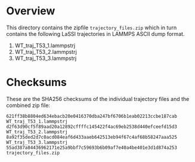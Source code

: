 # Overview


This directory contains the zipfile `trajectory_files.zip` which in turn contains the following LaSSI trajectories in LAMMPS ASCII dump format.


1. WT_traj_T53_1.lammpstrj
2. WT_traj_T53_2.lammpstrj
3. WT_traj_T53_3.lammpstrj


# Checksums

These are the SHA256 checksums of the individual trajectory files and the combined zip file:

```
621ff38b8804ed634ebacb20e0416370dba247bf6706b1eab02213ccbe187cab  WT_traj_T53_1.lammpstrj
d2f63d90cf5f89aad20a12892cffffc145422f4ac69eb2538d440efceefd15d3  WT_traj_T53_2.lammpstrj
8a92f35ded2d7c0acd084eaf6d433aaeb642513eb94f67c4af68b58247aaa525  WT_traj_T53_3.lammpstrj
55ad387a84436962171e25a9bbf7c59693b6b09af7e40a4be401e3d1d874a253  trajectory_files.zip
```


